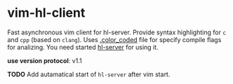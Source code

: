 # vim-hl-client

Fast asynchronous vim client for hl-server.
Provide syntax highlighting for `c` and `cpp` (based on `clang`).
Uses [.color_coded](https://github.com/rdnetto/YCM-Generator) file for specify compile flags for analizing.
You need started [hl-server](https://github.com/andrejlevkovitch/hl-server) for using it.

__use version protocol__: v1.1

__TODO__
Add autamatical start of `hl-server` after vim start.
